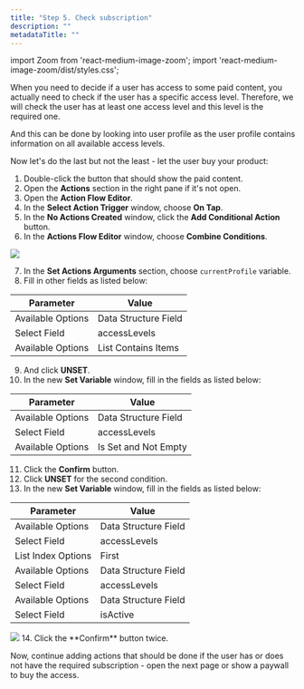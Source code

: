 ```yaml
---
title: "Step 5. Check subscription"
description: ""
metadataTitle: ""
---
```


import Zoom from 'react-medium-image-zoom';
import 'react-medium-image-zoom/dist/styles.css';

When you need to decide if a user has access to some paid content, you actually need to check if the user has a specific access level. Therefore, we will check the user has at least one access level and this level is the required one. 

And this can be done by looking into user profile as the user profile contains information on all available access levels.

Now let's do the last but not the least - let the user buy your product:

1. Double-click the button that should show the paid content.
2. Open the **Actions** section in the right pane if it's not open.
3. Open the **Action Flow Editor**.
4. In the **Select Action Trigger** window, choose **On Tap**.
5. In the **No Actions Created** window, click the **Add Conditional Action** button.
6. In the **Actions Flow Editor** window, choose **Combine Conditions**.
<Zoom>
  <img src={require('./FF_img/combined-condition.png').default}
  style={{
    border: '1px solid #727272', /* border width and color */
    width: '700px', /* image width */
    display: 'block', /* for alignment */
    margin: '0 auto' /* center alignment */
  }}
/>
</Zoom>

7. In the **Set Actions Arguments** section, choose `currentProfile` variable.
8. Fill in other fields as listed below:

  | Parameter | Value |
  |--------------------------|----------|
  | Available Options| Data Structure Field |
  | Select Field | accessLevels |
  | Available Options | List Contains Items |
 

9. And click **UNSET**.
10. In the new **Set Variable** window, fill in the fields as listed below:

  | Parameter | Value |
  |--------------------------|----------|
  | Available Options| Data Structure Field |
  | Select Field | accessLevels |
  | Available Options | Is Set and Not Empty |

11. Click the **Confirm** button.
12. Click **UNSET** for the second condition.
13. In the new **Set Variable** window, fill in the fields as listed below:

  | Parameter | Value |
  |--------------------------|----------|
  | Available Options| Data Structure Field |
  | Select Field | accessLevels |
  | List Index Options | First |
  | Available Options| Data Structure Field |
  | Select Field | accessLevels |
  | Available Options| Data Structure Field |
  | Select Field | isActive |


<Zoom>
  <img src={require('./FF_img/check-subscription-end.png').default}
  style={{
    border: '1px solid #727272', /* border width and color */
    width: '700px', /* image width */
    display: 'block', /* for alignment */
    margin: '0 auto' /* center alignment */
  }}
/>
</Zoom>
14. Click the **Confirm** button twice.

Now, continue adding actions that should be done if the user has or does not have the required subscription - open the next page or show a paywall to buy the access.

	